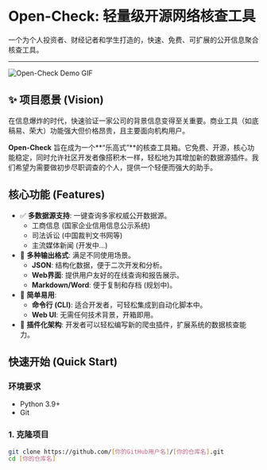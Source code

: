 # Open-Check: 轻量级开源网络核查工具

<!-- 在下面这行中，你可以放一些徽章，项目初期可以先空着，后面再添加 -->
<!-- 例如: [![MIT License](https://img.shields.io/badge/License-MIT-green.svg)](https://choosealicense.com/licenses/mit/) [![Python Version](https://img.shields.io/badge/python-3.9%2B-blue.svg)](https://www.python.org/downloads/) -->

一个为个人投资者、财经记者和学生打造的，快速、免费、可扩展的公开信息聚合核查工具。

---

<!-- 关键一步：当你做出Web UI后，一定要录制一个GIF动图放在这里，它比任何文字都更有吸引力！ -->
![Open-Check Demo GIF](https://your-gif-link-here.com/demo.gif)
>

## ✨ 项目愿景 (Vision)

在信息爆炸的时代，快速验证一家公司的背景信息变得至关重要。商业工具（如底稿易、荣大）功能强大但价格昂贵，且主要面向机构用户。

**Open-Check** 旨在成为一个**“乐高式”**的核查工具箱。它免费、开源，核心功能稳定，同时允许社区开发者像搭积木一样，轻松地为其增加新的数据源插件。我们希望为需要做初步尽职调查的个人，提供一个轻便而强大的助手。

## 核心功能 (Features)

*   ✅ **多数据源支持**: 一键查询多家权威公开数据源。
    *   工商信息 (国家企业信用信息公示系统)
    *   司法诉讼 (中国裁判文书网等)
    *   主流媒体新闻 (开发中...)
*   📖 **多种输出格式**: 满足不同使用场景。
    *   **JSON**: 结构化数据，便于二次开发和分析。
    *   **Web界面**: 提供用户友好的在线查询和报告展示。
    *   **Markdown/Word**: 便于复制和存档 (规划中)。
*   🚀 **简单易用**:
    *   **命令行 (CLI)**: 适合开发者，可轻松集成到自动化脚本中。
    *   **Web UI**: 无需任何技术背景，开箱即用。
*   🧩 **插件化架构**: 开发者可以轻松编写新的爬虫插件，扩展系统的数据核查能力。

## 快速开始 (Quick Start)

### 环境要求

*   Python 3.9+
*   Git

### 1. 克隆项目

```bash
git clone https://github.com/[你的GitHub用户名]/[你的仓库名].git
cd [你的仓库名]

